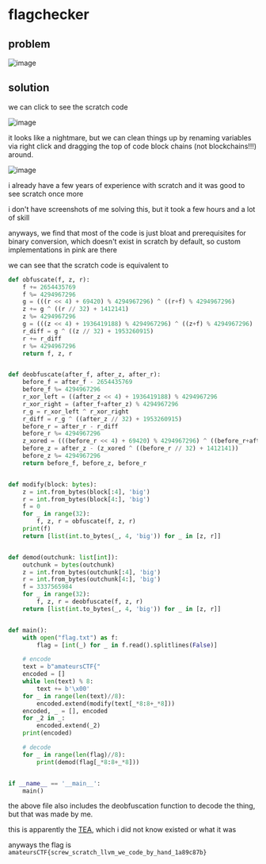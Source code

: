 # flagchecker

## problem

![image](https://github.com/quasar098/ctf-writeups/assets/70716985/3c7de0ff-8e86-4cb1-a006-bb0290763e5a)

## solution

we can click to see the scratch code

![image](https://github.com/quasar098/ctf-writeups/assets/70716985/67cb7d88-6a2f-4928-a1af-3b3151ba5132)

it looks like a nightmare, but we can clean things up by renaming variables via right click and dragging the top of code block chains (not blockchains!!!) around.

![image](https://github.com/quasar098/ctf-writeups/assets/70716985/201f81c6-b05d-4159-9c2d-39aca56e11d6)

i already have a few years of experience with scratch and it was good to see scratch once more

i don't have screenshots of me solving this, but it took a few hours and a lot of skill

anyways, we find that most of the code is just bloat and prerequisites for binary conversion, which doesn't exist in scratch by default, so custom implementations in pink are there

we can see that the scratch code is equivalent to 

```py
def obfuscate(f, z, r):
    f += 2654435769
    f %= 4294967296
    g = (((r << 4) + 69420) % 4294967296) ^ ((r+f) % 4294967296)
    z += g ^ ((r // 32) + 1412141)
    z %= 4294967296
    g = (((z << 4) + 1936419188) % 4294967296) ^ ((z+f) % 4294967296)
    r_diff = g ^ ((z // 32) + 1953260915)
    r += r_diff
    r %= 4294967296
    return f, z, r


def deobfuscate(after_f, after_z, after_r):
    before_f = after_f - 2654435769
    before_f %= 4294967296
    r_xor_left = ((after_z << 4) + 1936419188) % 4294967296
    r_xor_right = (after_f+after_z) % 4294967296
    r_g = r_xor_left ^ r_xor_right
    r_diff = r_g ^ ((after_z // 32) + 1953260915)
    before_r = after_r - r_diff
    before_r %= 4294967296
    z_xored = (((before_r << 4) + 69420) % 4294967296) ^ ((before_r+after_f) % 4294967296)
    before_z = after_z - (z_xored ^ ((before_r // 32) + 1412141))
    before_z %= 4294967296
    return before_f, before_z, before_r


def modify(block: bytes):
    z = int.from_bytes(block[:4], 'big')
    r = int.from_bytes(block[4:], 'big')
    f = 0
    for _ in range(32):
        f, z, r = obfuscate(f, z, r)
    print(f)
    return [list(int.to_bytes(_, 4, 'big')) for _ in [z, r]]


def demod(outchunk: list[int]):
    outchunk = bytes(outchunk)
    z = int.from_bytes(outchunk[:4], 'big')
    r = int.from_bytes(outchunk[4:], 'big')
    f = 3337565984
    for _ in range(32):
        f, z, r = deobfuscate(f, z, r)
    return [list(int.to_bytes(_, 4, 'big')) for _ in [z, r]]


def main():
    with open("flag.txt") as f:
        flag = [int(_) for _ in f.read().splitlines(False)]

    # encode
    text = b"amateursCTF{"
    encoded = []
    while len(text) % 8:
        text += b'\x00'
    for _ in range(len(text)//8):
        encoded.extend(modify(text[_*8:8+_*8]))
    encoded, _ = [], encoded
    for _2 in _:
        encoded.extend(_2)
    print(encoded)

    # decode
    for _ in range(len(flag)//8):
        print(demod(flag[_*8:8+_*8]))


if __name__ == '__main__':
    main()
```

the above file also includes the deobfuscation function to decode the thing, but that was made by me.

this is apparently the [TEA](https://en.wikipedia.org/wiki/Tiny_Encryption_Algorithm), which i did not know existed or what it was

anyways the flag is `amateursCTF{screw_scratch_llvm_we_code_by_hand_1a89c87b}`
